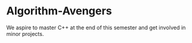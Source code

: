 # Algorithm-Avengers
We aspire to master C++ at the end of this semester and get involved in minor projects.
